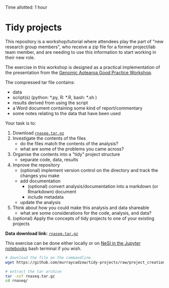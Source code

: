 Time allotted: 1 hour

# Tidy projects


This repository is a workshop/tutorial where attendees play the part of "new research group members", who receive a zip file for a former project/lab team member, and are needing to use this information to start working in their new role.

The exercise in this workshop is designed as a practical implementation of the presentation from the [Genomic Aotearoa Good Practice Workshop](https://github.com/GenomicsAotearoa/ga-good-practice).


The compressed tar file contains:

- data
- script(s) (python: *.py, R: *.R, bash: *.sh )
- results derived from using the script
- a Word document containing some kind of report/commentary 
- some notes relating to the data that have been used

Your task is to:

1. Download [`rnaseq.tar.gz`](https://github.com/murraycadzow/tidy-projects/raw/project_creation/rnaseq.tar.gz)
2. Investigate the contents of the files
   - do the files match the contents of the analysis?
   - what are some of the problems you came across?
3. Organise the contents into a "tidy" project structure
   - separate code, data, results
4. Improve the repository
   - (optional) implement version control on the directory and track the changes you make
   - add documentation
      - (optional) convert analysis/documentation into a markdown (or Rmarkdown) document
      - include metadata
   - update the analysis
5. Think about how you could make this analysis and data shareable
   - what are some considerations for the code, analysis, and data?
6. (optional) Apply the concepts of tidy projects to one of your existing projects    


**Data download link:** [`rnaseq.tar.gz`](https://github.com/murraycadzow/tidy-projects/raw/project_creation/rnaseq.tar.gz)


This exercise can be done either locally or on [NeSI in the Jupyter notebooks](https://jupyter.nesi.org.nz/hub/login?next=/hub/) bash terminal if you wish.

```bash
# download the file on the commandline
wget https://github.com/murraycadzow/tidy-projects/raw/project_creation/rnaseq.tar.gz

# extract the tar archive
tar -xzf rnaseq.tar.gz
cd rnaseq/
```
